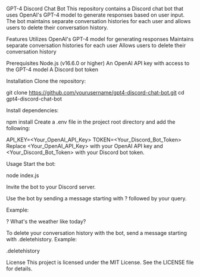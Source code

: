 GPT-4 Discord Chat Bot
This repository contains a Discord chat bot that uses OpenAI's GPT-4 model to generate responses based on user input. The bot maintains separate conversation histories for each user and allows users to delete their conversation history.

Features
Utilizes OpenAI's GPT-4 model for generating responses
Maintains separate conversation histories for each user
Allows users to delete their conversation history

Prerequisites
Node.js (v16.6.0 or higher)
An OpenAI API key with access to the GPT-4 model
A Discord bot token

Installation
Clone the repository:

git clone https://github.com/yourusername/gpt4-discord-chat-bot.git
cd gpt4-discord-chat-bot

Install dependencies:

npm install
Create a .env file in the project root directory and add the following:

API_KEY=<Your_OpenAI_API_Key>
TOKEN=<Your_Discord_Bot_Token>
Replace <Your_OpenAI_API_Key> with your OpenAI API key and <Your_Discord_Bot_Token> with your Discord bot token.

Usage
Start the bot:

node index.js

Invite the bot to your Discord server.

Use the bot by sending a message starting with ? followed by your query.

Example:

? What's the weather like today?

To delete your conversation history with the bot, send a message starting with .deletehistory.
Example:

.deletehistory

License
This project is licensed under the MIT License. See the LICENSE file for details.